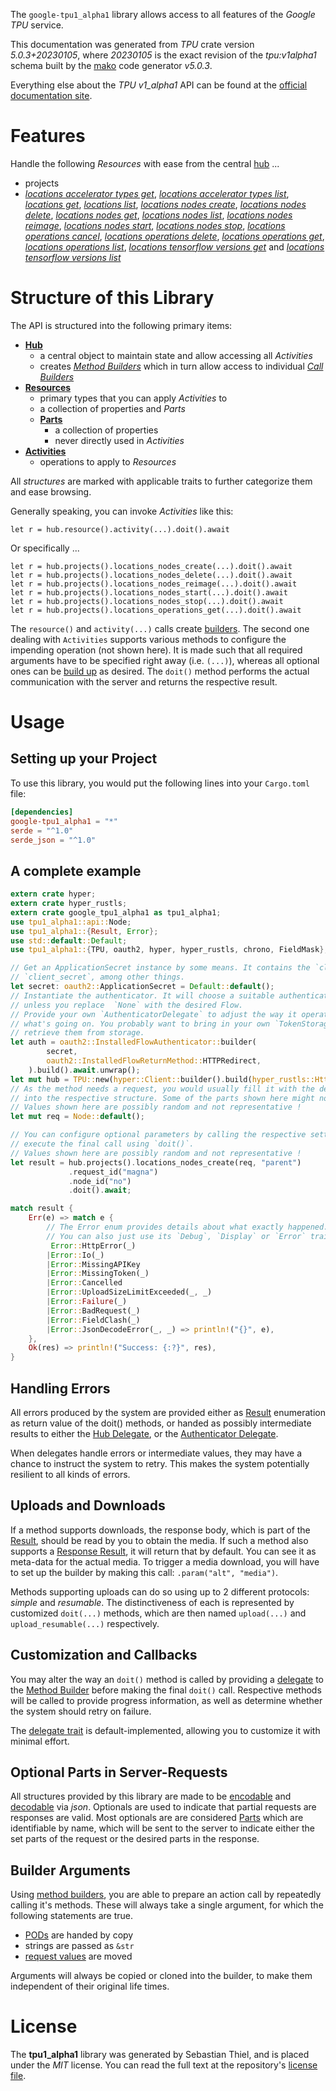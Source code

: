 <!---
DO NOT EDIT !
This file was generated automatically from 'src/generator/templates/api/README.md.mako'
DO NOT EDIT !
-->
The `google-tpu1_alpha1` library allows access to all features of the *Google TPU* service.

This documentation was generated from *TPU* crate version *5.0.3+20230105*, where *20230105* is the exact revision of the *tpu:v1alpha1* schema built by the [mako](http://www.makotemplates.org/) code generator *v5.0.3*.

Everything else about the *TPU* *v1_alpha1* API can be found at the
[official documentation site](https://cloud.google.com/tpu/).
# Features

Handle the following *Resources* with ease from the central [hub](https://docs.rs/google-tpu1_alpha1/5.0.3+20230105/google_tpu1_alpha1/TPU) ...

* projects
 * [*locations accelerator types get*](https://docs.rs/google-tpu1_alpha1/5.0.3+20230105/google_tpu1_alpha1/api::ProjectLocationAcceleratorTypeGetCall), [*locations accelerator types list*](https://docs.rs/google-tpu1_alpha1/5.0.3+20230105/google_tpu1_alpha1/api::ProjectLocationAcceleratorTypeListCall), [*locations get*](https://docs.rs/google-tpu1_alpha1/5.0.3+20230105/google_tpu1_alpha1/api::ProjectLocationGetCall), [*locations list*](https://docs.rs/google-tpu1_alpha1/5.0.3+20230105/google_tpu1_alpha1/api::ProjectLocationListCall), [*locations nodes create*](https://docs.rs/google-tpu1_alpha1/5.0.3+20230105/google_tpu1_alpha1/api::ProjectLocationNodeCreateCall), [*locations nodes delete*](https://docs.rs/google-tpu1_alpha1/5.0.3+20230105/google_tpu1_alpha1/api::ProjectLocationNodeDeleteCall), [*locations nodes get*](https://docs.rs/google-tpu1_alpha1/5.0.3+20230105/google_tpu1_alpha1/api::ProjectLocationNodeGetCall), [*locations nodes list*](https://docs.rs/google-tpu1_alpha1/5.0.3+20230105/google_tpu1_alpha1/api::ProjectLocationNodeListCall), [*locations nodes reimage*](https://docs.rs/google-tpu1_alpha1/5.0.3+20230105/google_tpu1_alpha1/api::ProjectLocationNodeReimageCall), [*locations nodes start*](https://docs.rs/google-tpu1_alpha1/5.0.3+20230105/google_tpu1_alpha1/api::ProjectLocationNodeStartCall), [*locations nodes stop*](https://docs.rs/google-tpu1_alpha1/5.0.3+20230105/google_tpu1_alpha1/api::ProjectLocationNodeStopCall), [*locations operations cancel*](https://docs.rs/google-tpu1_alpha1/5.0.3+20230105/google_tpu1_alpha1/api::ProjectLocationOperationCancelCall), [*locations operations delete*](https://docs.rs/google-tpu1_alpha1/5.0.3+20230105/google_tpu1_alpha1/api::ProjectLocationOperationDeleteCall), [*locations operations get*](https://docs.rs/google-tpu1_alpha1/5.0.3+20230105/google_tpu1_alpha1/api::ProjectLocationOperationGetCall), [*locations operations list*](https://docs.rs/google-tpu1_alpha1/5.0.3+20230105/google_tpu1_alpha1/api::ProjectLocationOperationListCall), [*locations tensorflow versions get*](https://docs.rs/google-tpu1_alpha1/5.0.3+20230105/google_tpu1_alpha1/api::ProjectLocationTensorflowVersionGetCall) and [*locations tensorflow versions list*](https://docs.rs/google-tpu1_alpha1/5.0.3+20230105/google_tpu1_alpha1/api::ProjectLocationTensorflowVersionListCall)




# Structure of this Library

The API is structured into the following primary items:

* **[Hub](https://docs.rs/google-tpu1_alpha1/5.0.3+20230105/google_tpu1_alpha1/TPU)**
    * a central object to maintain state and allow accessing all *Activities*
    * creates [*Method Builders*](https://docs.rs/google-tpu1_alpha1/5.0.3+20230105/google_tpu1_alpha1/client::MethodsBuilder) which in turn
      allow access to individual [*Call Builders*](https://docs.rs/google-tpu1_alpha1/5.0.3+20230105/google_tpu1_alpha1/client::CallBuilder)
* **[Resources](https://docs.rs/google-tpu1_alpha1/5.0.3+20230105/google_tpu1_alpha1/client::Resource)**
    * primary types that you can apply *Activities* to
    * a collection of properties and *Parts*
    * **[Parts](https://docs.rs/google-tpu1_alpha1/5.0.3+20230105/google_tpu1_alpha1/client::Part)**
        * a collection of properties
        * never directly used in *Activities*
* **[Activities](https://docs.rs/google-tpu1_alpha1/5.0.3+20230105/google_tpu1_alpha1/client::CallBuilder)**
    * operations to apply to *Resources*

All *structures* are marked with applicable traits to further categorize them and ease browsing.

Generally speaking, you can invoke *Activities* like this:

```Rust,ignore
let r = hub.resource().activity(...).doit().await
```

Or specifically ...

```ignore
let r = hub.projects().locations_nodes_create(...).doit().await
let r = hub.projects().locations_nodes_delete(...).doit().await
let r = hub.projects().locations_nodes_reimage(...).doit().await
let r = hub.projects().locations_nodes_start(...).doit().await
let r = hub.projects().locations_nodes_stop(...).doit().await
let r = hub.projects().locations_operations_get(...).doit().await
```

The `resource()` and `activity(...)` calls create [builders][builder-pattern]. The second one dealing with `Activities`
supports various methods to configure the impending operation (not shown here). It is made such that all required arguments have to be
specified right away (i.e. `(...)`), whereas all optional ones can be [build up][builder-pattern] as desired.
The `doit()` method performs the actual communication with the server and returns the respective result.

# Usage

## Setting up your Project

To use this library, you would put the following lines into your `Cargo.toml` file:

```toml
[dependencies]
google-tpu1_alpha1 = "*"
serde = "^1.0"
serde_json = "^1.0"
```

## A complete example

```Rust
extern crate hyper;
extern crate hyper_rustls;
extern crate google_tpu1_alpha1 as tpu1_alpha1;
use tpu1_alpha1::api::Node;
use tpu1_alpha1::{Result, Error};
use std::default::Default;
use tpu1_alpha1::{TPU, oauth2, hyper, hyper_rustls, chrono, FieldMask};

// Get an ApplicationSecret instance by some means. It contains the `client_id` and
// `client_secret`, among other things.
let secret: oauth2::ApplicationSecret = Default::default();
// Instantiate the authenticator. It will choose a suitable authentication flow for you,
// unless you replace  `None` with the desired Flow.
// Provide your own `AuthenticatorDelegate` to adjust the way it operates and get feedback about
// what's going on. You probably want to bring in your own `TokenStorage` to persist tokens and
// retrieve them from storage.
let auth = oauth2::InstalledFlowAuthenticator::builder(
        secret,
        oauth2::InstalledFlowReturnMethod::HTTPRedirect,
    ).build().await.unwrap();
let mut hub = TPU::new(hyper::Client::builder().build(hyper_rustls::HttpsConnectorBuilder::new().with_native_roots().https_or_http().enable_http1().build()), auth);
// As the method needs a request, you would usually fill it with the desired information
// into the respective structure. Some of the parts shown here might not be applicable !
// Values shown here are possibly random and not representative !
let mut req = Node::default();

// You can configure optional parameters by calling the respective setters at will, and
// execute the final call using `doit()`.
// Values shown here are possibly random and not representative !
let result = hub.projects().locations_nodes_create(req, "parent")
             .request_id("magna")
             .node_id("no")
             .doit().await;

match result {
    Err(e) => match e {
        // The Error enum provides details about what exactly happened.
        // You can also just use its `Debug`, `Display` or `Error` traits
         Error::HttpError(_)
        |Error::Io(_)
        |Error::MissingAPIKey
        |Error::MissingToken(_)
        |Error::Cancelled
        |Error::UploadSizeLimitExceeded(_, _)
        |Error::Failure(_)
        |Error::BadRequest(_)
        |Error::FieldClash(_)
        |Error::JsonDecodeError(_, _) => println!("{}", e),
    },
    Ok(res) => println!("Success: {:?}", res),
}

```
## Handling Errors

All errors produced by the system are provided either as [Result](https://docs.rs/google-tpu1_alpha1/5.0.3+20230105/google_tpu1_alpha1/client::Result) enumeration as return value of
the doit() methods, or handed as possibly intermediate results to either the
[Hub Delegate](https://docs.rs/google-tpu1_alpha1/5.0.3+20230105/google_tpu1_alpha1/client::Delegate), or the [Authenticator Delegate](https://docs.rs/yup-oauth2/*/yup_oauth2/trait.AuthenticatorDelegate.html).

When delegates handle errors or intermediate values, they may have a chance to instruct the system to retry. This
makes the system potentially resilient to all kinds of errors.

## Uploads and Downloads
If a method supports downloads, the response body, which is part of the [Result](https://docs.rs/google-tpu1_alpha1/5.0.3+20230105/google_tpu1_alpha1/client::Result), should be
read by you to obtain the media.
If such a method also supports a [Response Result](https://docs.rs/google-tpu1_alpha1/5.0.3+20230105/google_tpu1_alpha1/client::ResponseResult), it will return that by default.
You can see it as meta-data for the actual media. To trigger a media download, you will have to set up the builder by making
this call: `.param("alt", "media")`.

Methods supporting uploads can do so using up to 2 different protocols:
*simple* and *resumable*. The distinctiveness of each is represented by customized
`doit(...)` methods, which are then named `upload(...)` and `upload_resumable(...)` respectively.

## Customization and Callbacks

You may alter the way an `doit()` method is called by providing a [delegate](https://docs.rs/google-tpu1_alpha1/5.0.3+20230105/google_tpu1_alpha1/client::Delegate) to the
[Method Builder](https://docs.rs/google-tpu1_alpha1/5.0.3+20230105/google_tpu1_alpha1/client::CallBuilder) before making the final `doit()` call.
Respective methods will be called to provide progress information, as well as determine whether the system should
retry on failure.

The [delegate trait](https://docs.rs/google-tpu1_alpha1/5.0.3+20230105/google_tpu1_alpha1/client::Delegate) is default-implemented, allowing you to customize it with minimal effort.

## Optional Parts in Server-Requests

All structures provided by this library are made to be [encodable](https://docs.rs/google-tpu1_alpha1/5.0.3+20230105/google_tpu1_alpha1/client::RequestValue) and
[decodable](https://docs.rs/google-tpu1_alpha1/5.0.3+20230105/google_tpu1_alpha1/client::ResponseResult) via *json*. Optionals are used to indicate that partial requests are responses
are valid.
Most optionals are are considered [Parts](https://docs.rs/google-tpu1_alpha1/5.0.3+20230105/google_tpu1_alpha1/client::Part) which are identifiable by name, which will be sent to
the server to indicate either the set parts of the request or the desired parts in the response.

## Builder Arguments

Using [method builders](https://docs.rs/google-tpu1_alpha1/5.0.3+20230105/google_tpu1_alpha1/client::CallBuilder), you are able to prepare an action call by repeatedly calling it's methods.
These will always take a single argument, for which the following statements are true.

* [PODs][wiki-pod] are handed by copy
* strings are passed as `&str`
* [request values](https://docs.rs/google-tpu1_alpha1/5.0.3+20230105/google_tpu1_alpha1/client::RequestValue) are moved

Arguments will always be copied or cloned into the builder, to make them independent of their original life times.

[wiki-pod]: http://en.wikipedia.org/wiki/Plain_old_data_structure
[builder-pattern]: http://en.wikipedia.org/wiki/Builder_pattern
[google-go-api]: https://github.com/google/google-api-go-client

# License
The **tpu1_alpha1** library was generated by Sebastian Thiel, and is placed
under the *MIT* license.
You can read the full text at the repository's [license file][repo-license].

[repo-license]: https://github.com/Byron/google-apis-rsblob/main/LICENSE.md

